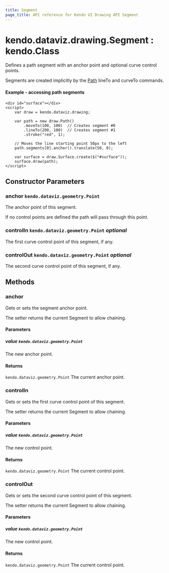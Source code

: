 ```yaml
---
title: Segment
page_title: API reference for Kendo UI Drawing API Segment
---
```


# kendo.dataviz.drawing.Segment : kendo.Class
Defines a path segment with an anchor point and optional curve control points.

Segments are created implicitly by the [Path](path) lineTo and curveTo commands.

#### Example - accessing path segments
    <div id="surface"></div>
    <script>
        var draw = kendo.dataviz.drawing;

        var path = new draw.Path()
            .moveTo(100, 100)  // Creates segment #0
            .lineTo(200, 100)  // Creates segment #1
            .stroke("red", 1);

        // Moves the line starting point 50px to the left
        path.segments[0].anchor().translate(50, 0);

        var surface = draw.Surface.create($("#surface"));
        surface.draw(path);
    </script>

## Constructor Parameters

### anchor `kendo.dataviz.geometry.Point`
The anchor point of this segment.

If no control points are defined the path will pass through this point.

### controlIn `kendo.dataviz.geometry.Point` *optional*
The first curve control point of this segment, if any.

### controlOut `kendo.dataviz.geometry.Point` *optional*
The second curve control point of this segment, if any.

## Methods

### anchor
Gets or sets the segment anchor point.

The setter returns the current Segment to allow chaining.

#### Parameters

##### value `kendo.dataviz.geometry.Point`
The new anchor point.

#### Returns
`kendo.dataviz.geometry.Point` The current anchor point.


### controlIn
Gets or sets the first curve control point of this segment.

The setter returns the current Segment to allow chaining.

#### Parameters

##### value `kendo.dataviz.geometry.Point`
The new control point.

#### Returns
`kendo.dataviz.geometry.Point` The current control point.


### controlOut
Gets or sets the second curve control point of this segment.

The setter returns the current Segment to allow chaining.

#### Parameters

##### value `kendo.dataviz.geometry.Point`
The new control point.

#### Returns
`kendo.dataviz.geometry.Point` The current control point.

